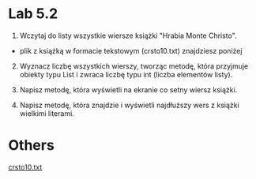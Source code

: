 # Lab 5.2

1. Wczytaj do listy wszystkie wiersze książki "Hrabia Monte Christo".
* plik z książką w formacie tekstowym (crsto10.txt) znajdziesz poniżej

2. Wyznacz liczbę wszystkich wierszy, tworząc metodę, która przyjmuje obiekty typu List i zwraca liczbę typu int (liczba elementów listy). 

3. Napisz metodę, która wyświetli na ekranie co setny wiersz książki.

4. Napisz metodę, która znajdzie i wyświetli najdłuższy wers z książki wielkimi literami.

# Others
[crsto10.txt](src/crsto10.txt)